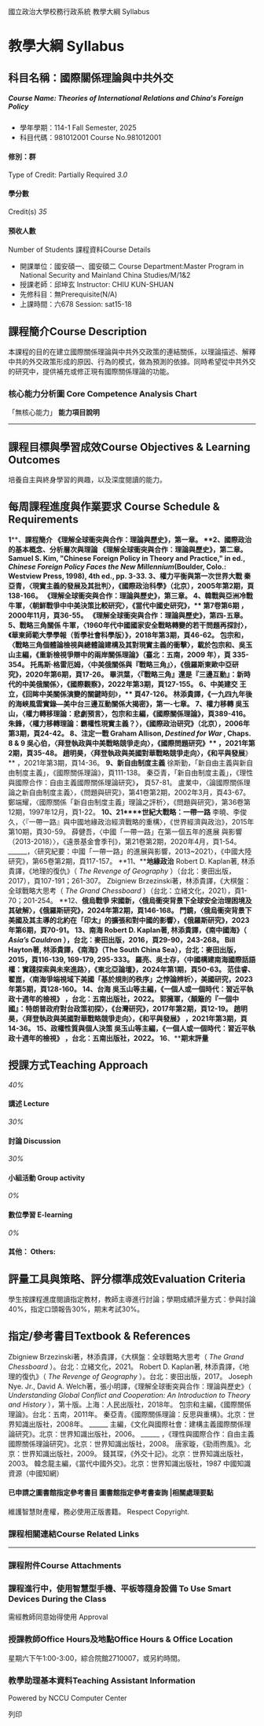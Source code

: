 國立政治大學校務行政系統 教學大綱 Syllabus
# 教學大綱 Syllabus
##  科目名稱：國際關係理論與中共外交
#####  Course Name: Theories of International Relations and China's Foreign Policy
  * 學年學期：114-1 Fall Semester, 2025 
  * 科目代碼：981012001 Course No.981012001


#### 修別：群
Type of Credit: Partially Required 
_3.0_
#### 學分數
Credit(s)
_35_
#### 預收人數
Number of Students
課程資料Course Details
  * 開課單位：國安碩一、國安碩二 Course Department:Master Program in National Security and Mainland China Studies/M/1&2 
  * 授課老師：邱坤玄 Instructor: CHIU KUN-SHUAN 
  * 先修科目：無Prerequisite(N/A)
  * 上課時間：六678 Session: sat15-18


##  課程簡介Course Description
本課程的目的在建立國際關係理論與中共外交政策的連結關係，以理論描述、解釋中共的外交政策形成的原因、行為的模式，做為預測的依據。同時希望從中共外交的研究中，提供補充或修正現有國際關係理論的功能。
###  核心能力分析圖 Core Competence Analysis Chart
「無核心能力」 
**能力項目說明**
* * *
##  課程目標與學習成效Course Objectives & Learning Outcomes 
培養自主與終身學習的興趣，以及深度閱讀的能力。
##  每周課程進度與作業要求 Course Schedule & Requirements
**1****、****課程簡介**
《理解全球衝突與合作：理論與歷史》，第一章。
**2、****國際政治的基本概念、分析層次與理論**
《理解全球衝突與合作：理論與歷史》，第二章。
Samuel S. Kim, "Chinese Foreign Policy in Theory and Practice," in ed., _Chinese Foreign Policy Faces the New Millennium_(Boulder, Colo.: Westview Press, 1998), 4th ed., pp. 3-33.
**3、權力平衡與第一次世界大戰**
秦亞青，〈現實主義的發展及其批判〉，《國際政治科學》（北京），2005年第2期，頁138-166。
《理解全球衝突與合作：理論與歷史》，第三章。
**4、韓戰與亞洲冷戰**
牛軍，〈朝鮮戰爭中中美決策比較研究〉，《**當代中國史研究****》****，** 第7卷第6期 ，2000年11月，頁36-55。
《理解全球衝突與合作：理論與歷史》，第四-五章。
**5、戰略三角關係**
牛軍，〈1960年代中國國家安全戰略轉變的若干問題再探討〉，《華東師範大學學報（哲學社會科學版）》，2018年第3期，頁46-62。
包宗和，〈戰略三角個體論檢視與總體論建構及其對現實主義的衝擊〉，載於包宗和、吳玉山主編，《重新檢視爭辯中的兩岸關係理論》（臺北：五南，2009 年），頁 335-354。
托馬斯‧格雷厄姆，〈中美俄關係與『戰略三角』〉，《俄羅斯東歐中亞研究》，2020年第6期，頁17-26。
畢洪葉，〈『戰略三角』還是『三邊互動』：新時代的中美俄關係〉，《國際觀察》，2022年第3期，頁127-155。
**6、中美建交**
王立，《**回眸中美關係演變的關鍵時刻****》****，** 頁47-126。
林添貴譯，《一九四九年後的海峽風雲實錄—美中台三邊互動關係大揭密》，第一-七章。
**7、權力移轉**
吳玉山，〈權力轉移理論：悲劇預言〉，包宗和主編，《國際關係理論》，頁389-416。 
朱鋒，〈權力移轉理論：霸權性現實主義？〉，《國際政治研究》（北京），2006年第3期，頁24-42。
**8、注定一戰**
Graham Allison, _Destined for War_ , Chaps. 8 & 9
吳心伯，〈拜登執政與中美戰略競爭走向〉，《**國際問題研究****》** ，2021年第2期，頁35-48。
趙明昊，〈拜登執政與美國對華戰略競爭走向〉，《**和平與發展****》** ，2021年第3期，頁14-36。
**9、新自由制度主義**
徐斯勤，「新自由主義與新自由制度主義」，《國際關係理論》，頁111-138。
秦亞青，「新自由制度主義」，《理性與國際合作：自由主義國際關係理論研究》**，** 頁57-81。
盧業中，〈論國際關係理論之新自由制度主義〉，《問題與研究》，第41卷第2期，2002年3月，頁43-67。
鄭端耀，〈國際關係「新自由制度主義」理論之評析〉，《問題與研究》，第36卷第12期，1997年12月，頁1-22。
**10、21****世紀大戰略：一帶一路**
李曉、李俊久，〈『一帶一路』與中國地緣政治經濟戰略的重構〉，《世界經濟與政治》，2015年第10期，頁30-59。
薛健吾，〈中國「一帶一路」在第一個五年的進展 與影響（2013-2018）〉，《遠景基金會季刊》，第21卷第2期，2020年4月，頁1-54。
______，〈研究紀要：中國「一帶一路」的進展與影響，2013~2021〉，《中國大陸研究》，第65卷第2期，頁117-157。
**11、****地緣政治**
Robert D. Kaplan著, 林添貴譯，《地理的復仇》（ _The Revenge of Geography_ ）（台北：麥田出版，2017），頁107-191；261-307。
Zbigniew Brzezinski著，林添貴譯，《大棋盤：全球戰略大思考（ _The Grand Chessboard_ ）（台北：立緒文化，2021），頁1-70；201-254。
**12、****俄烏戰爭**
宋國新，〈俄烏衝突背景下全球安全治理困境及其破解〉，《俄羅斯研究》，2024年第2期，頁146-168。
門鏡，〈俄烏衝突背景下美國及其主導的北約在「印太」的擴張和對中國的影響〉，《俄羅斯研究》，2023年第6期，頁70-91。
**13、****南海**
Robert D. Kaplan著, 林添貴譯，《南中國海》（ _Asia’s Cauldron_ ），台北：麥田出版，2016，頁29-90，243-268。
Bill Hayton著, 林添貴譯，《南海》（The South China Sea），台北：麥田出版，2015，頁116-139, 169-179, 295-333。
羅亮、吳士存，〈中國構建南海國際話語權：實踐探索與未來進路〉，《東北亞論壇》，2024年第1期，頁50-63。
范佳睿、翟崑，〈南海爭端視域下美國「基於規則的秩序」之悖論辨析〉，美國研究，2023年第5期，頁128-160。
**14、****台海**
吳玉山等主編，《一個人或一個時代：習近平執政十週年的檢視**》** ，台北：五南出版社，2022。
郭擁軍，〈顛簸的『一個中國』：特朗普政府對台政策初探〉，《台灣研究》，2017年第2期，頁12-19。
趙明昊，〈拜登執政與美國對華戰略競爭走向〉，《**和平與發展****》** ，2021年第3期，頁14-36。
**15、****政權性質與個人決策**
吳玉山等主編，《一個人或一個時代：習近平執政十週年的檢視**》** ，台北：五南出版社，2022。
**16****、****期末評量**
##  授課方式Teaching Approach
_40%_
####  講述 Lecture
_30%_
####  討論 Discussion
_30%_
####  小組活動 Group activity
_0%_
####  數位學習 E-learning
_0%_
####  其他： Others:
##  評量工具與策略、評分標準成效Evaluation Criteria
學生按課程進度閱讀指定教材，教師主導進行討論；學期成績評量方式：參與討論40%，指定口頭報告30%，期末考試30%。
##  指定/參考書目Textbook & References
Zbigniew Brzezinski著，林添貴譯，《大棋盤：全球戰略大思考（ _The Grand Chessboard_ ）。台北：立緒文化，2021。
Robert D. Kaplan著, 林添貴譯，《地理的復仇》（ _The Revenge of Geography_ ）。台北：麥田出版，2017。
Joseph Nye. Jr., David A. Welch著，張小明譯，《理解全球衝突與合作：理論與歷史》（ _Understanding Global Conflict and Cooperation: An Introduction to Theory and History_ ），第十版。上海：人民出版社，2018年。
包宗和主編，《國際關係理論》。台北：五南，2011年。
秦亞青。《國際關係理論：反思與重構》。北京：世界知識出版社，2008年。
______ 主編，《文化與國際社會：建構主義國際關係理論研究》。北京：世界知識出版社，2006。
______ ，《理性與國際合作：自由主義國際關係理論研究》。北京：世界知識出版社，2008。
唐家璇，《勁雨煦風》。北京：世界知識出版社，2009。
錢其琛，《外交十記》。北京：世界知識出版社，2003。
韓念龍主編，《當代中國外交》。北京：世界知識出版社，1987
中國知識資源（中國知網）
####  已申請之圖書館指定參考書目  圖書館指定參考書查詢 |相關處理要點
維護智慧財產權，務必使用正版書籍。 Respect Copyright.
###  課程相關連結Course Related Links
* * *
###  課程附件Course Attachments
###  課程進行中，使用智慧型手機、平板等隨身設備 To Use Smart Devices During the Class
需經教師同意始得使用  Approval
###  授課教師Office Hours及地點Office Hours & Office Location
星期六下午1:00-3:00，綜合院館2710007，或另約時間。
###  教學助理基本資料Teaching Assistant Information
Powered by NCCU Computer Center
  
列印
